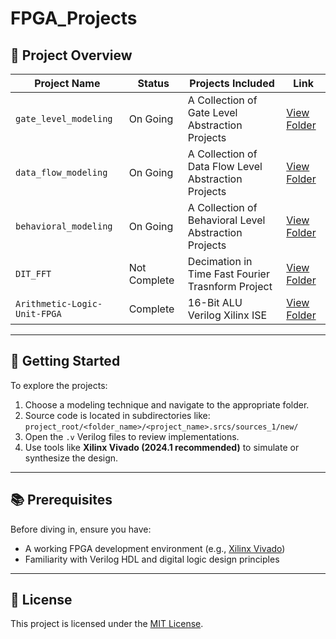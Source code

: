 
# FPGA\_Projects


## 📁 Project Overview

| Project Name          | Status             | Projects Included                                                           | Link                                 |
| --------------------- | ------------------ | --------------------------------------------------------------------------- | ------------------------------------ |
| `gate_level_modeling` | On Going           | A Collection of Gate Level Abstraction Projects                             | [View Folder](./gate_level_Modeling) |
| `data_flow_modeling`  | On Going           | A Collection of Data Flow Level Abstraction Projects                        | [View Folder](./data_flow_modeling)  |
| `behavioral_modeling` | On Going           | A Collection of Behavioral Level Abstraction Projects                       | [View Folder](./behavioral_modeling) |
| `DIT_FFT`             | Not Complete       | Decimation in Time Fast Fourier Trasnform Project                           | [View Folder](./behavioral_modeling) |
| `Arithmetic-Logic-Unit-FPGA` | Complete    | 16-Bit ALU Verilog Xilinx ISE                                               | [View Folder](./Arithmetic-Logic-Unit-FPGA) |


---

## 🧭 Getting Started

To explore the projects:

1. Choose a modeling technique and navigate to the appropriate folder.
2. Source code is located in subdirectories like:
   `project_root/<folder_name>/<project_name>.srcs/sources_1/new/`
3. Open the `.v` Verilog files to review implementations.
4. Use tools like **Xilinx Vivado (2024.1 recommended)** to simulate or synthesize the design.

---

## 📚 Prerequisites

Before diving in, ensure you have:

* A working FPGA development environment (e.g., [Xilinx Vivado](https://www.xilinx.com/products/design-tools/vivado.html))
* Familiarity with Verilog HDL and digital logic design principles

---

## 📜 License

This project is licensed under the [MIT License](./LICENSE).

